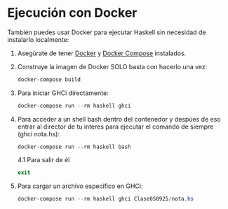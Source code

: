 # Ejecución con Docker

También puedes usar Docker para ejecutar Haskell sin necesidad de instalarlo localmente:

1. Asegúrate de tener [Docker](https://www.docker.com/products/docker-desktop/) y [Docker Compose](https://docs.docker.com/compose/install/) instalados.

2. Construye la imagen de Docker SOLO basta con hacerlo una vez:

   ```powershell
   docker-compose build
   ```

3. Para iniciar GHCi directamente:

   ```powershell
   docker-compose run --rm haskell ghci
   ```

4. Para acceder a un shell bash dentro del contenedor y despúes de eso entrar al director de tu interes para ejecutar el comando de siempre (ghci nota.hs):

   ```
   docker-compose run --rm haskell bash
   ```

    4.1 Para salir de él
    ```powershell
   exit
   ```


5. Para cargar un archivo específico en GHCi:

   ```powershell
   docker-compose run --rm haskell ghci Clase050925/nota.hs
   ```
